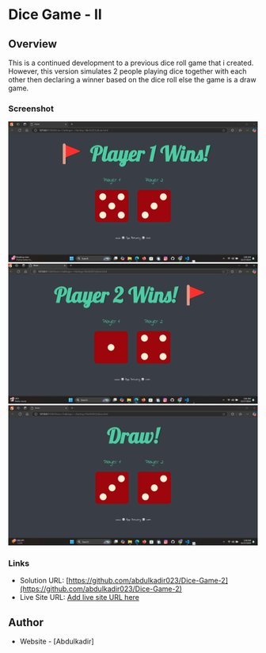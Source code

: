 # Dice Game - II


## Overview

This is a continued development to a previous dice roll game that i created. However, this version simulates 2 people playing dice together with each other then declaring a winner based on the dice roll else the game is a draw game.
### Screenshot

![](./screenshot1.png)
![](./screenshot2.png)
![](./draw.png)



### Links

- Solution URL: [https://github.com/abdulkadir023/Dice-Game-2](https://github.com/abdulkadir023/Dice-Game-2)
- Live Site URL: [Add live site URL here](https://your-live-site-url.com)


## Author

- Website - [Abdulkadir]



